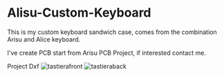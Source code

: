 # Alisu-Custom-Keyboard
This is my custom keyboard sandwich case, comes from the combination Arisu and Alice keyboard.

I've create PCB start from Arisu PCB Project, if interested contact me.

Project Dxf
![tastierafront](https://user-images.githubusercontent.com/11942345/127640406-2620cdaf-b777-4dac-ab4f-ed445a738233.jpg)
![tastieraback](https://user-images.githubusercontent.com/11942345/127640410-dcfc4899-755c-4523-86cb-7f07f9b552bb.jpg)

